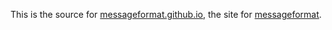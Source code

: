 This is the source for [messageformat.github.io](https://messageformat.github.io/), the site for [messageformat](https://github.com/messageformat/messageformat.js).
